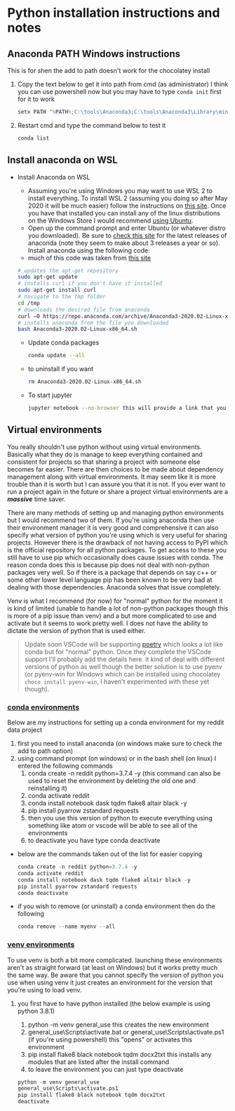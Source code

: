 # Python installation instructions and notes

## Anaconda PATH Windows instructions

This is for shen the add to path doesn't work for the chocolatey install

1. Copy the text below to get it into path from cmd (as administrator) I think you can use powershell now but you may have to type `conda init` first for it to work

    ```cmd
    setx PATH "%PATH%;C:\tools\Anaconda3;C:\tools\Anaconda3\Library\mingw-w64\bin;C:\tools\Anaconda3\Library\usr\bin;C:\tools\Anaconda3\Library\bin;C:\tools\Anaconda3\Scripts;C:\tools\Anaconda3\bin;C:\tools\Anaconda3\condabin"
    ```

1. Restart cmd and type the command below to test it

    ```cmd
    conda list
    ```

## Install anaconda on WSL

- Install Anaconda on WSL
    - Assuming you're using Windows you may want to use WSL 2 to install everything. To install WSL 2 (assuming you doing so after May 2020 it will be much easier) follow the instructions on [this site](https://docs.microsoft.com/en-us/windows/wsl/wsl2-install). Once you have that installed you can install any of the linux distributions on the Windows Store I would recommend [using Ubuntu](https://www.microsoft.com/en-us/p/ubuntu-1804-lts/9n9tngvndl3q?activetab=pivot:overviewtab).
    - Open up the command prompt and enter Ubuntu (or whatever distro you downloaded). Be sure to [check this site](https://repo.anaconda.com/archive/) for the latest releases of anaconda (note they seem to make about 3 releases a year or so). Install anaconda using the following code:
    - much of this code was taken from [this site](https://phoenixnap.com/kb/how-to-install-anaconda-ubuntu-18-04)

    ```Bash
    # updates the apt-get repository
    sudo apt-get update
    # installs curl if you don't have it installed
    sudo apt-get install curl
    # navigate to the tmp folder
    cd /tmp
    # downloads the desired file from anaconda
    curl –O https://repo.anaconda.com/archive/Anaconda3-2020.02-Linux-x86_64.sh
    # installs anaconda from the file you downloaded
    bash Anaconda3-2020.02-Linux-x86_64.sh
    ```

    - Update conda packages

        ```sh
        conda update --all
        ```

    - to uninstall if you want

        ```sh
        rm Anaconda3-2020.02-Linux-x86_64.sh
        ```

    - To start jupyter

        ```sh
        jupyter notebook --no-browser this will provide a link that you can put into your browser
        ```

## Virtual environments

You really shouldn't use python without using virtual environments. Basically what they do is manage to keep everything contained and consistent for projects so that sharing a project with someone else becomes far easier. There are then choices to be made about dependency management along with virtual environments. It may seem like it is more trouble than it is worth but I can assure you that it is not. If you ever want to run a project again in the future or share a project virtual environments are a _**massive**_ time saver.

There are many methods of setting up and managing python environments but I would recommend two of them. If you're using anaconda then use their environment manager it is very good and comprehensive it can also specify what version of python you're using which is very useful for sharing projects. However there is the drawback of not having access to PyPI which is the official repository for all python packages. To get access to these you still have to use pip which occasionally does cause issues with conda. The reason conda does this is because pip does not deal with non-python packages very well. So if there is a package that depends on say c++ or some other lower level language pip has been known to be very bad at dealing with those dependencies. Anaconda solves that issue completely.

Venv is what I recommend (for now) for "normal" python for the moment it is kind of limited (unable to handle a lot of non-python packages though this is more of a pip issue than venv) and a but more complicated to use and activate but it seems to work pretty well. I does not have the ability to dictate the version of python that is used either.

>Update soon VSCode will be supporting [poetry](https://python-poetry.org/) which looks a lot like conda but for "normal" python. Once they complete the VSCode support I'll probably add the details here. it kind of deal with different versions of python as well though the better solution is to use pyenv (or pyenv-win for Windows which can be installed using chocolatey `choco install pyenv-win`, I haven't experimented with these yet though).

### [conda environments](https://docs.conda.io/projects/conda/en/latest/user-guide/tasks/manage-environments.html)

Below are my instructions for setting up a conda environment for my reddit data project

1. first you need to install anaconda (on windows make sure to check the add to path option)
1. using command prompt (on windows) or in the bash shell (on linux) I entered the following commands
    1. conda create -n reddit python=3.7.4 -y (this command can also be used to reset the environment by deleting the old one and reinstalling it)
    1. conda activate reddit
    1. conda install notebook dask tqdm flake8 altair black -y
    1. pip install pyarrow zstandard requests
    1. then you use this version of python to execute everything using something like atom or vscode will be able to see all of the environments
    1. to deactivate you have type conda deactivate

- below are the commands taken out of the list for easier copying

    ```PowerShell
    conda create -n reddit python=3.7.4 -y
    conda activate reddit
    conda install notebook dask tqdm flake8 altair black -y
    pip install pyarrow zstandard requests
    conda deactivate
    ```

- if you wish to remove (or uninstall) a conda environment then do the following

    ```PowerShell
    conda remove --name myenv --all
    ```

### [venv environments](https://docs.python.org/3/tutorial/venv.html)

To use venv is both a bit more complicated. launching these environments aren't as straight forward (at least on Windows) but it works pretty much the same way. Be aware that you cannot specify the version of python you use when using venv it just creates an environment for the version that you're using to load venv.

1. you first have to have python installed (the below example is using python 3.8.1)
    1. python -m venv general_use this creates the new environment
    1. general_use\Scripts\activate.bat or general_use\Scripts\activate.ps1 (if you're using powershell) this "opens" or activates this environment
    1. pip install flake8 black notebook tqdm docx2txt this installs any modules that are listed after the install command
    1. to leave the environment you can just type deactivate

    ```python
    python -m venv general_use
    general_use\Scripts\activate.ps1
    pip install flake8 black notebook tqdm docx2txt
    deactivate
    ```
